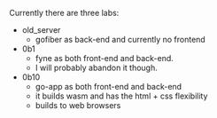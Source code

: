 Currently there are three labs:

- old_server
    - gofiber as back-end and currently no frontend
- 0b1
    - fyne as both front-end and back-end.
    - I will probably abandon it though.
- 0b10
    - go-app as both front-end and back-end
    - it builds wasm and has the html + css flexibility
    - builds to web browsers

